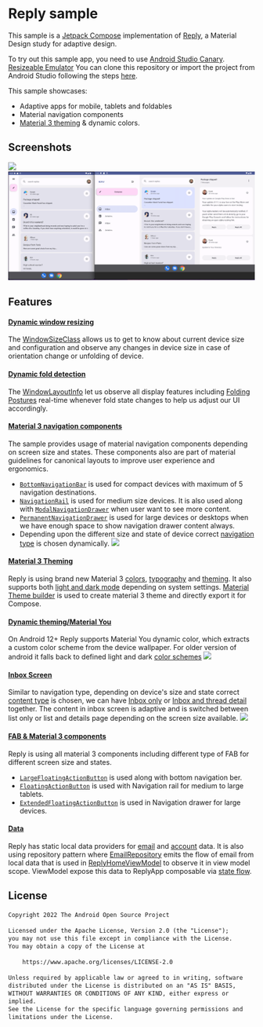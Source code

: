 # Reply sample

This sample is a [Jetpack Compose][compose] implementation of [Reply][reply], a Material Design study for adaptive design.

To try out this sample app, you need to use 
[Android Studio Canary](https://developer.android.com/studio).
[Resizeable Emulator](https://developer.android.com/about/versions/12/12L/get#resizable-emulator)
You can clone this repository or import the
project from Android Studio following the steps
[here](https://developer.android.com/jetpack/compose/setup#sample).

This sample showcases:

* Adaptive apps for mobile, tablets and foldables 
* Material navigation components
* [Material 3 theming][materialtheming] & dynamic colors.

## Screenshots

<img src="screenshots/reply.gif"/>
<img src="screenshots/reply_medium_and_large_tablet.png">

## Features

#### [Dynamic window resizing](app/src/main/java/com/example/reply/ui/ReplyApp.kt#74)
The [WindowSizeClass](https://developer.android.com/reference/kotlin/androidx/compose/material3/windowsizeclass/WindowSizeClass) allows us to get to know about current device size and configuration 
and observe any changes in device size in case of orientation change or unfolding of device.

#### [Dynamic fold detection](app/src/main/java/com/example/reply/ui/MainActivity.kt#56)
The [WindowLayoutInfo](https://developer.android.com/reference/kotlin/androidx/window/layout/WindowLayoutInfo) let us observe all display features including [Folding Postures](app/src/main/java/com/example/reply/ui/utils/WindowStateUtils.kt)
real-time whenever fold state changes to help us adjust our UI accordingly. 

#### [Material 3 navigation components](app/src/main/java/com/example/reply/ui/navigation/ReplyNavigationComponents.kt)
The sample provides usage of  material navigation components depending on screen size and states. These components also are part of material guidelines for canonical layouts to improve user experience and ergonomics.
* [`BottomNavigationBar`](app/src/main/java/com/example/reply/ui/navigation/ReplyNavigationComponents.kt#162) is used for compact devices with maximum of 5 navigation destinations. 
* [`NavigationRail`](app/src/main/java/com/example/reply/ui/navigation/ReplyNavigationComponents.kt#70) is used for medium size devices. It is also used along with [`ModalNavigationDrawer`](app/src/main/java/com/example/reply/ui/ReplyApp.kt#73) when user want to see more content.
* [`PermanentNavigationDrawer`](app/src/main/java/com/example/reply/ui/ReplyApp.kt#153) is used for large devices or desktops when we have enough space to show navigation drawer content always.
* Depending upon the different size and state of device correct [navigation type](app/src/main/java/com/example/reply/ui/ReplyApp.kt#71) is chosen dynamically.
  <img src="screenshots/reply_3_screens.pmg">

#### [Material 3 Theming](app/src/main/java/com/example/reply/ui/theme)
Reply is using brand new Material 3 [colors](app/src/main/java/com/example/reply/ui/theme/Color.kt), [typography](app/src/main/java/com/example/reoly/ui/theme/Type.kt) and [theming](app/src/main/java/com/example/reply/ui/theme/Theme.kt). It also supports both [light and dark mode]((app/src/main/java/com/example/reply/ui/theme/Theme.kt#95)) depending on system settings.
[Material Theme builder](https://material-foundation.github.io/material-theme-builder/#/custom) is used to create material 3 theme and directly export it for Compose.

#### [Dynamic theming/Material You](app/src/main/java/com/example/reply/ui/theme/Theme.kt#100)
On Android 12+ Reply supports Material You dynamic color, which extracts a custom color scheme from the device wallpaper. For older version of android it falls back to defined light and dark [color schemes](aapp/src/main/java/com/example/reply/ui/theme/Theme.kt#34)
<img src="screenshots/dynamic_theming.pmg">

#### [Inbox Screen](app/src/main/java/com/example/reply/ui/ReplyListContent.kt)
Similar to navigation type, depending on device's size and state correct [content type](app/src/main/java/com/example/reply/ui/ReplyApp.kt#72) is chosen, we can have [Inbox only](app/src/main/java/com/example/reply/ui/ReplyListContent.kt#91) or [Inbox and thread detail](app/src/main/java/com/example/reply/ui/ReplyListContent.kt#83) together. The content in inbox screen
is adaptive and is switched between list only or list and details page depending on the screen size available.
<img src="screenshots/reply_small_and_large_tablet.pmg">

#### [FAB & Material 3 components](app/src/main/java/com/example/reply/ui/ReplyListContent.kt)
Reply is using all material 3 components including different type of FAB for different screen size and states.
* [`LargeFloatingActionButton`](app/src/main/java/com/example/reply/ui/ReplyListContent.kt#100) is used along with bottom navigation ber.
* [`FloatingActionButton`](app/src/main/java/com/example/reply/ui/navigation/ReplyNavigationComponents.kt#87) is used with Navigation rail for medium to large tablets.
* [`ExtendedFloatingActionButton`](app/src/main/java/com/example/reply/ui/navigation/ReplyNavigationComponents.kt#214) is used in Navigation drawer for large devices.

#### [Data](app/src/main/java/com/example/reply/data)
Reply has static local data providers for [email](app/src/main/java/com/example/reply/data/local/LocalEmailsDataProvider.kt) and [account](app/src/main/java/com/example/reply/data/local/LocalAccountsDataProvider.kt) data. It is also using repository pattern where [EmailRepository](app/src/main/java/com/example/reply/data/EmailsRepository.kt) 
emits the flow of email from local data that is used in [ReplyHomeViewModel](app/src/main/java/com/example/reply/ui/ReplyHomeViewModel.kt) to observe 
it in view model scope. ViewModel expose this data to ReplyApp composable via [state flow](app/src/main/java/com/example/reply/ui/ReplyHomeViewModel.kt#34).

## License
```
Copyright 2022 The Android Open Source Project

Licensed under the Apache License, Version 2.0 (the "License");
you may not use this file except in compliance with the License.
You may obtain a copy of the License at

    https://www.apache.org/licenses/LICENSE-2.0

Unless required by applicable law or agreed to in writing, software
distributed under the License is distributed on an "AS IS" BASIS,
WITHOUT WARRANTIES OR CONDITIONS OF ANY KIND, either express or implied.
See the License for the specific language governing permissions and
limitations under the License.
```

[compose]: https://developer.android.com/jetpack/compose
[reply]: https://m3.material.io/foundations/adaptive-design/overview
[materialtheming]: https://m3.material.io/styles/color/dynamic-color/overview
